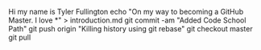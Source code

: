Hi my name is Tyler Fullington
echo "On my way to becoming a GitHub Master. I love *" > introduction.md
git commit -am "Added Code School Path"
git push origin
"Killing history using git rebase" 
git checkout master
git pull
